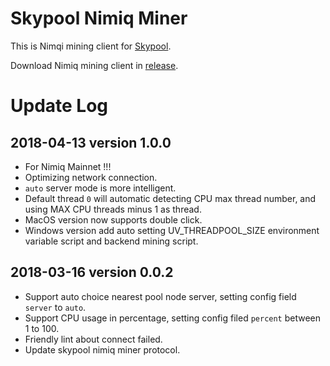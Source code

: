 # Skypool Nimiq Miner

This is Nimqi mining client for [Skypool](https://nimiq.skypool.org).

Download Nimiq mining client in [release](https://github.com/skypool-org/skypool-nimiq-miner/releases).

# Update Log

## 2018-04-13 version 1.0.0
* For Nimiq Mainnet !!!
* Optimizing network connection.
* `auto` server mode is more intelligent.
* Default thread `0` will automatic detecting CPU max thread number, and using MAX CPU threads minus 1 as thread.
* MacOS version now supports double click.
* Windows version add auto setting UV_THREADPOOL_SIZE environment variable script and backend mining script.

## 2018-03-16 version 0.0.2
* Support auto choice nearest pool node server, setting config field `server` to `auto`.
* Support CPU usage in percentage, setting config filed `percent` between 1 to 100.
* Friendly lint about connect failed.
* Update skypool nimiq miner protocol.

